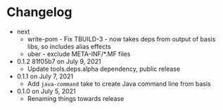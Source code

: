 Changelog
===========

* next
  * write-pom - Fix TBUILD-3 - now takes deps from output of basis libs, so includes alias effects
  * uber - exclude META-INF/\*.MF files
* 0.1.2 81f05b7 on July 9, 2021
  * Update tools.deps.alpha dependency, public release
* 0.1.1 on July 7, 2021
  * Add `java-command` take to create Java command line from basis
* 0.1.0 on July 5, 2021
  * Renaming things towards release

